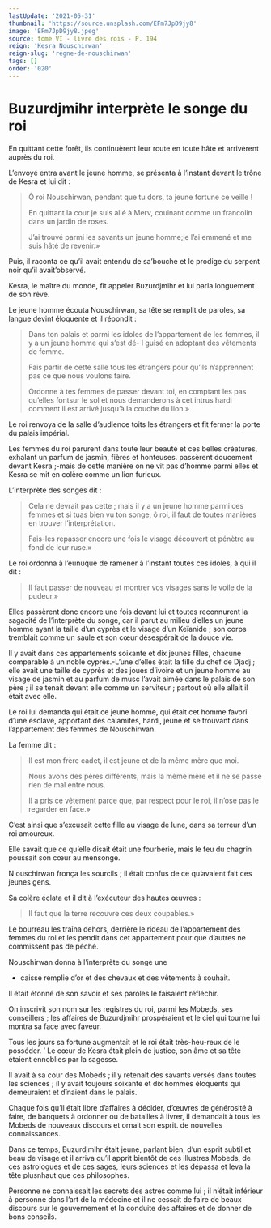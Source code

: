 ```yaml
---
lastUpdate: '2021-05-31'
thumbnail: 'https://source.unsplash.com/EFm7JpD9jy8'
image: 'EFm7JpD9jy8.jpeg'
source: tome VI - livre des rois - P. 194
reign: 'Kesra Nouschirwan'
reign-slug: 'regne-de-nouschirwan'
tags: []
order: '020'
---
```


# Buzurdjmihr interprète le songe du roi

En quittant cette forêt, ils continuèrent leur route en toute hâte et arrivèrent auprès du roi.

L’envoyé entra avant le jeune homme, se présenta à l’instant devant le trône de Kesra et lui dit :

> Ô roi Nouschirwan, pendant que tu dors, ta jeune fortune ce veille !
>
> En quittant la cour je suis allé à Merv, couinant comme un francolin dans un jardin de roses.
>
> J’ai trouvé parmi les savants un jeune homme;je l’ai emmené et me suis hâté de revenir.»

Puis, il raconta ce qu’il avait entendu de sa’bouche et le prodige du serpent noir qu’il avait’observé.

Kesra, le maître du monde, fit appeler Buzurdjmihr et lui parla longuement de son rêve.

Le jeune homme écouta Nouschirwan, sa tête se remplit de paroles, sa langue devint éloquente et il répondit :

> Dans ton palais et parmi les idoles de l’appartement de les femmes, il y a un jeune homme qui s’est dé- l guisé en adoptant des vêtements de femme.
>
> Fais partir de cette salle tous les étrangers pour qu’ils n’apprennent pas ce que nous voulons faire.
>
> Ordonne à tes femmes de passer devant toi, en comptant les pas qu’elles fontsur le sol et nous demanderons à cet intrus hardi comment il est arrivé jusqu’à la couche du lion.»

Le roi renvoya de la salle d’audience toits les étrangers et fit fermer la porte du palais impérial.

Les femmes du roi parurent dans toute leur beauté et ces belles créatures, exhalant un parfum de jasmin, fières et honteuses. passèrent doucement devant Kesra ;-mais de cette manière on ne vit pas d’homme parmi elles et Kesra se mit en colère comme un lion furieux.

L’interprète des songes dit :

> Cela ne devrait pas cette ; mais il y a un jeune homme parmi ces femmes et si tuas bien vu ton songe, ô roi, il faut de toutes manières en trouver l’interprétation.
>
> Fais-les repasser encore une fois le visage découvert et pénètre au fond de leur ruse.»

Le roi ordonna à l’eunuque de ramener à l’instant toutes ces idoles, à qui il dit :

> Il faut passer de nouveau et montrer vos visages sans le voile de la pudeur.»

Elles passèrent donc encore une fois devant lui et toutes reconnurent la sagacité de l’interprète du songe, car il parut au milieu d’elles un jeune homme ayant la taille d’un cyprès et le visage d’un Keïanide ; son corps tremblait comme un saule et son cœur désespérait de la douce vie.

Il y avait dans ces appartements soixante et dix jeunes filles, chacune comparable à un noble cyprès.-L’une d’elles était la fille du chef de Djadj ; elle avait une taille de cyprès et des joues d’ivoire et un jeune homme au visage de jasmin et au parfum de musc l’avait aimée dans le palais de son père ; il se tenait devant elle comme un serviteur ; partout où elle allait il était avec elle.

Le roi lui demanda qui était ce jeune homme, qui était cet homme favori d’une esclave, apportant des calamités, hardi, jeune et se trouvant dans l’appartement des femmes de Nouschirwan.

La femme dit :

> Il est mon frère cadet, il est jeune et de la même mère que moi.
>
> Nous avons des pères différents, mais la même mère et il ne se passe rien de mal entre nous.
>
> Il a pris ce vêtement parce que, par respect pour le roi, il n’ose pas le regarder en face.»

C’est ainsi que s’excusait cette fille au visage de lune, dans sa terreur d’un roi amoureux.

Elle savait que ce qu’elle disait était une fourberie, mais le feu du chagrin poussait son cœur au mensonge.

N ouschirwan fronça les sourcils ; il était confus de ce qu’avaient fait ces jeunes gens.

Sa colère éclata et il dit à l’exécuteur des hautes œuvres :

> Il faut que la terre recouvre ces deux coupables.»

Le bourreau les traîna dehors, derrière le rideau de l’appartement des femmes du roi et les pendit dans cet appartement pour que d’autres ne commissent pas de péché.

Nouschirwan donna à l’interprète du songe une

- caisse remplie d’or et des chevaux et des vêtements à souhait.

Il était étonné de son savoir et ses paroles le faisaient réfléchir.

On inscrivit son nom sur les registres du roi, parmi les Mobeds, ses conseillers ; les affaires de Buzurdjmihr prospéraient et le ciel qui tourne lui montra sa face avec faveur.

Tous les jours sa fortune augmentait et le roi était très-heu-reux de le posséder.
’ Le cœur de Kesra était plein de justice, son âme et sa tête étaient ennoblies par la sagesse.

Il avait à sa cour des Mobeds ; il y retenait des savants versés dans toutes les sciences ; il y avait toujours soixante et dix hommes éloquents qui demeuraient et dînaient dans le palais.

Chaque fois qu’il était libre d’affaires à décider, d’œuvres de générosité à faire, de banquets à ordonner ou de batailles à livrer, il demandait à tous les Mobeds de nouveaux discours et ornait son esprit. de nouvelles connaissances.

Dans ce temps, Buzurdjmihr était jeune, parlant bien, d’un esprit subtil et beau de visage et il arriva qu’il apprit bientôt de ces illustres Mobeds, de ces astrologues et de ces sages, leurs sciences et les dépassa et leva la tête plusnhaut que ces philosophes.

Personne ne connaissait les secrets des astres comme lui ; il n’était inférieur à personne dans l’art de la médecine et il ne cessait de faire de beaux discours sur le gouvernement et la conduite des affaires et de donner de bons conseils.
